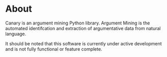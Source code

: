 # About

Canary is an argument mining Python library. Argument Mining is the automated identifcation and extraction of
argumentative data from natural language.

It should be noted that this software is currently under active development and is not fully functional or feature
complete.